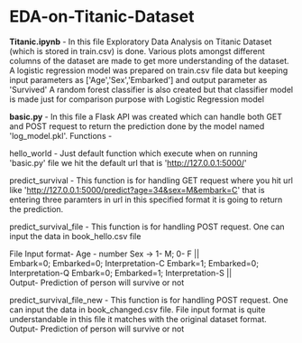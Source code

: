 # EDA-on-Titanic-Dataset
**Titanic.ipynb** - In this file Exploratory Data Analysis on Titanic Dataset (which is stored in train.csv) is done. Various plots amongst different columns of the dataset are made to get more understanding of the dataset. 
A logistic regression model was prepared on train.csv file data but keeping input parameters as ['Age','Sex','Embarked'] and output parameter as 'Survived'
A random forest classifier is also created but that classifier model is made just for comparison purpose with Logistic Regression model



**basic.py** - In this file a Flask API was created which can handle both GET and POST request to return the prediction done by the model named 'log_model.pkl'.
Functions -

hello_world - Just default function which execute when on running 'basic.py' file we hit the default url that is 'http://127.0.0.1:5000/'

predict_survival - This function is for handling GET request where you hit url like 'http://127.0.0.1:5000/predict?age=34&sex=M&embark=C' that is entering three paramters in url in this specified format it is going to return the prediction.

predict_survival_file - This function is for handling POST request. One can input the data in book_hello.csv file 
                        
File Input format-
Age - number
Sex -> 1- M; 0- F ||  
Embark=0; Embarked=0; Interpretation-C
Embark=1; Embarked=0; Interpretation-Q
Embark=0; Embarked=1; Interpretation-S  ||  
Output- Prediction of person will survive or not
 
predict_survival_file_new - This function is for handling POST request. One can input the data in book_changed.csv file. File input format is quite understandable in this file it                             matches with the original dataset format. Output- Prediction of person will survive or not
